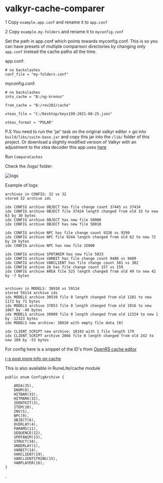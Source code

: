 # valkyr-cache-comparer

1 Copy `example.app.conf` and rename it to `app.conf`

2 Copy `example.my-folders` and rename it to `myconfig.conf`

Set the path in app.conf which points towards myconfig.conf. This is so you can have presets of multiple comparison directories by changing only `app.conf` instead the cache paths all the time.

app.conf:

```
# no backslashes
conf_file = "my-folders.conf"
```

myconfig.conf:

```
# no backslashes
into_cache = "B:/og-kronos"

from_cache = "B:/rev202/cache"

xteas_file = "C:/Desktop/keys199-2021-08-25.json"

xteas_format = "POLAR"
```

P.S You need to run the 'jar' task on the original valkyr editor > go into `build/libs/suite-base.jar` and copy this jar into the `/lib/` folder of this project. Or download a slightly modified version of Valkyr with an adjustment to the xtea decoder this app uses [here](https://www.dropbox.com/s/6umfekzkafhzf6x/suite-base.jar?dl=1)

Run `CompareCaches`

Check the /logs/ folder:

![logs](https://i.imgur.com/6QWebW6.png)

Example of logs:

```
archives in CONFIG: 32 vs 32
stored 32 archive ids

idx CONFIG archive OBJECT has file change count 37445 vs 37434
idx CONFIG archive OBJECT file 37424 length changed from old 33 to new 63 by 30 bytes
idx CONFIG archive OBJECT has new file 50000
idx CONFIG archive OBJECT has new file 50010

idx CONFIG archive NPC has file change count 9326 vs 9299
idx CONFIG archive NPC file 9244 length changed from old 62 to new 72 by 10 bytes
idx CONFIG archive NPC has new file 15000

idx CONFIG archive SPOTANIM has new file 5033
idx CONFIG archive VARBIT has file change count 9488 vs 9489
idx CONFIG archive VARCLIENT has file change count 381 vs 382
idx CONFIG archive 28 has file change count 157 vs 159
idx CONFIG archive AREA file 525 length changed from old 49 to new 42 by -7 bytes


archives in MODELS: 38910 vs 59114
stored 59114 archive ids
idx MODELS archive 30539 file 0 length changed from old 1101 to new 1172 by 71 bytes
idx MODELS archive 37053 file 0 length changed from old 1916 to new 1867 by -49 bytes
idx MODELS archive 38909 file 0 length changed from old 12324 to new 1 by -12323 bytes
idx MODELS new archive: 38910 with empty file data [0]

idx CLIENT_SCRIPT new archive: 10183 with 1 file length 179
idx CLIENT_SCRIPT archive 2066 file 0 length changed from old 242 to new 189 by -53 bytes
```

For config here is a snippet of the ID's from [OpenRS cache editor](https://github.com/kfricilone/OpenRS)

[r-s post more info on cache](http://web.archive.org/web/20150426093916/http:/www.rune-server.org/runescape-development/rs-503-client-server/informative-threads/568002-known-cache-information-index-contents-unhashed-filenames.html)

This is also available in RuneLite/cache module

```
public enum ConfigArchive {

	AREA(35),
	ENUM(8),
	HITBAR(33),
	HITMARK(32),
	IDENTKIT(3), 
	ITEM(10), 
	INV(5), 
	NPC(9), 
	OBJECT(6), 
	OVERLAY(4), 
	PARAMS(11),
	SEQUENCE(12), 
	SPOTANIM(13),
	STRUCT(34),
	UNDERLAY(1), 
	VARBIT(14), 
	VARCLIENT(19), 
	VARCLIENTSTRING(15), 
	VARPLAYER(16);
}
  ```
.
